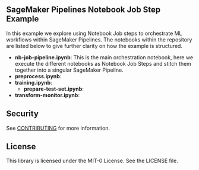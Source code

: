 ## SageMaker Pipelines Notebook Job Step Example

In this example we explore using Notebook Job steps to orchestrate ML workflows within SageMaker Pipelines. The notebooks within the repository are listed below to give further clarity on how the example is structured.

- <b>nb-job-pipeline.ipynb</b>: This is the main orchestration notebook, here we execute the different notebooks as Notebook Job Steps and stitch them together into a singular SageMaker Pipeline.
- <b>preprocess.ipynb</b>:
- <b>training.ipynb</b>:
  - <b>prepare-test-set.ipynb</b>:
- <b>transform-monitor.ipynb</b>:

## Security

See [CONTRIBUTING](CONTRIBUTING.md#security-issue-notifications) for more information.

## License

This library is licensed under the MIT-0 License. See the LICENSE file.

